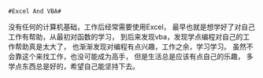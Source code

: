 	#Excel And VBA#

没有任何的计算机基础，工作后经常需要使用Excel，
最早也就是想学好了对自己工作有帮助，从最初对函数的学习，
到后来发现vba，发现学点编程对自己的工作帮助真是太大了，
也渐渐发现对编程有点兴趣，工作之余，学习学习。
虽然不会靠这个来找工作，也没可能成为高手，
但是生活总是应该有点自己的乐趣，
多学点东西总是好的，希望自己能坚持下去。 
